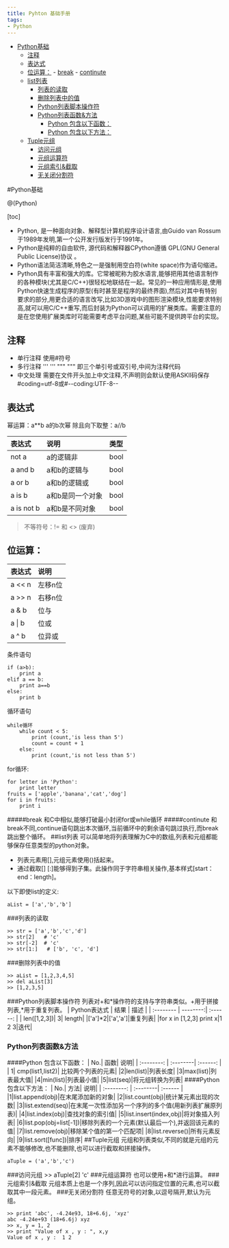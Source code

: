 ```yaml
---
title: Pyhton 基础手册
tags:
- Python
---
```

<!-- TOC -->

- [Python基础](#python基础)
    - [注释](#注释)
    - [表达式](#表达式)
    - [位运算：](#位运算)
                - [break](#break)
                - [continute](#continute)
    - [list列表](#list列表)
        - [列表的读取](#列表的读取)
        - [删除列表中的值](#删除列表中的值)
        - [Python列表脚本操作符](#python列表脚本操作符)
        - [Python列表函数&方法](#python列表函数方法)
            - [Python 包含以下函数：](#python-包含以下函数)
            - [Python 包含以下方法：](#python-包含以下方法)
    - [Tuple元组](#tuple元组)
        - [访问元组](#访问元组)
        - [元组运算符](#元组运算符)
        - [元组索引&截取](#元组索引截取)
        - [无关闭分割符](#无关闭分割符)

<!-- /TOC -->
#Python基础

@(Python)

[toc]

* Python, 是一种面向对象、解释型计算机程序设计语言,由Guido van Rossum于1989年发明,第一个公开发行版发行于1991年。
* Python是纯粹的自由软件, 源代码和解释器CPython遵循 GPL(GNU General Public License)协议 。
* Python语法简洁清晰,特色之一是强制用空白符(white space)作为语句缩进。
* Python具有丰富和强大的库。它常被昵称为胶水语言,能够把用其他语言制作的各种模块(尤其是C/C++)很轻松地联结在一起。常见的一种应用情形是,使用Python快速生成程序的原型(有时甚至是程序的最终界面),然后对其中有特别要求的部分,用更合适的语言改写,比如3D游戏中的图形渲染模块,性能要求特别高,就可以用C/C++重写,而后封装为Python可以调用的扩展类库。需要注意的是在您使用扩展类库时可能需要考虑平台问题,某些可能不提供跨平台的实现。


## 注释
* 单行注释
	使用#符号
* 多行注释
	'''  '''
	"""  """ 即三个单引号或双引号,中间为注释代码
* 中文处理
	需要在文件开头加上中文注释,不声明则会默认使用ASKII码保存
	#coding=utf-8或#--coding:UTF-8--
## 表达式
幂运算：a**b  a的b次幂
除且向下取整：a//b
	

| 表达式|说明|类型|
| :-------- | :--------| :------ |
|not a|a的逻辑非|bool|
|a and b|a和b的逻辑与|bool|
|a or b|a和b的逻辑或|bool|
|a is b|a和b是同一个对象|bool|
|a is not b|a和b是不同对象|bool|
> 不等符号：!= 和 <> (废弃)
## 位运算：

| 表达式|说明|
| :-------- | :--------|
|a << n|左移n位|
|a >> n|右移n位|
|a & b|位与|
|a \| b|位或|
|a ^ b|位异或|
条件语句

```
if (a>b):
	print a
elif a == b:
	print a==b
else:
	print b
```

循环语句
```
while循环
	while count < 5:
	    print (count,'is less than 5')
	    count = count + 1
	else:
	    print (count,'is not less than 5')
```
for循环:
```
for letter in 'Python':
    print letter
fruits = ['apple','banana','cat','dog']
for i in fruits:
    print i
```

#####break
和C中相似,能够打破最小封闭for或while循环
#####continute
和break不同,continue语句跳出本次循环,当前循环中的剩余语句跳过执行,而break跳出整个循环。
##list列表
可以简单地将列表理解为C中的数组,列表和元组都能够保存任意类型的python对象。
* 列表元素用[],元组元素使用()括起来。
* 通过截取[] [:]能够得到子集。此操作同于字符串相关操作,基本样式[start：end：length]。

以下即使list的定义:
		
	aList = ['a','b','b']
###列表的读取

    >> str = ['a','b','c','d']
    >> str[2]   # 'c'
    >> str[-2]  # 'c'
    >> str[1:]   # ['b', 'c', 'd']
###删除列表中的值

    >> aList = [1,2,3,4,5]
    >> del aList[3]
    >> [1,2,3,5]
###Python列表脚本操作符
列表对+和*操作符的支持与字符串类似。+用于拼接列表,*用于重复列表。
| Python表达式 |     结果 |   描述   |
| :-------- | --------:| :------: |
| len([1,2,3])|   3|  length|
|['a']*2|['a','a']|重复列表|
|for x in [1,2,3] print x|1 2 3|迭代|
### Python列表函数&方法
####Python 包含以下函数：
| No.| 函数|   说明|
| :--------: | :--------| :------: |
| 1|   cmp(list1,list2)|  比较两个列表的元素|
|2|len(list)|列表长度|
|3|max(list)|列表最大值|
|4|min(list)|列表最小值|
|5|list(seq)|将元组转换为列表|
####Python 包含以下方法：
| No.| 方法|   说明|
| :--------: | :--------| :------ |
|1|list.append(obj)|在末尾添加新的对象|
|2|list.count(obj)|统计某元素出现的次数|
|3|list.extend(seq)|在末尾一次性添加另一个序列的多个值(用新列表扩展原列表)|
|4|list.index(obj)|查找对象的索引值|
|5|list.insert(index,obj)|将对象插入列表|
|6|list.pop(obj=list[-1])|移除列表的一个元素(默认最后一个),并返回该元素的值|
|7|list.remove(obj)|移除某个值的第一个匹配项|
|8|list.reverse()|所有元素反向|
|9|list.sort([func])|排序|
##Tuple元组
元组和列表类似,不同的就是元组的元素不能够修改,也不能删除,也可以进行截取和拼接操作。

    aTuple = ('a','b','c')
###访问元组
	>> aTuple[2]
	'c'
###元组运算符
也可以使用+和*进行运算。
###元组索引&截取
元组本质上也是一个序列,因此可以访问指定位置的元素,也可以截取其中一段元素。
###无关闭分割符
任意无符号的对象,以逗号隔开,默认为元组。

	>> print 'abc', -4.24e93, 18+6.6j, 'xyz'
	abc -4.24e+93 (18+6.6j) xyz
	>> x, y = 1, 2
	>> print "Value of x , y : ", x,y
	Value of x , y :  1 2